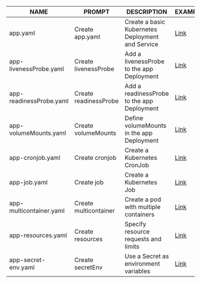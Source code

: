 NAME                  | PROMPT                  | DESCRIPTION                                       | EXAMPLE
--------------------- | ----------------------- | ------------------------------------------------- | -----------------------------------------------------------
app.yaml              | Create app.yaml         | Create a basic Kubernetes Deployment and Service  | [Link](https://github.com/MikityukVarvara/KubernetesAction/tree/main/Openai/yaml)
app-livenessProbe.yaml| Create livenessProbe    | Add a livenessProbe to the app Deployment         | [Link](https://github.com/MikityukVarvara/KubernetesAction/tree/main/Openai/yaml)
app-readinessProbe.yaml| Create readinessProbe  | Add a readinessProbe to the app Deployment        | [Link](https://github.com/MikityukVarvara/KubernetesAction/tree/main/Openai/yaml)
app-volumeMounts.yaml | Create volumeMounts     | Define volumeMounts in the app Deployment         | [Link](https://github.com/MikityukVarvara/KubernetesAction/tree/main/Openai/yaml)
app-cronjob.yaml      | Create cronjob          | Create a Kubernetes CronJob                       | [Link](https://github.com/MikityukVarvara/KubernetesAction/tree/main/Openai/yaml)
app-job.yaml          | Create job              | Create a Kubernetes Job                           | [Link](https://github.com/MikityukVarvara/KubernetesAction/tree/main/Openai/yaml)
app-multicontainer.yaml| Create multicontainer  | Create a pod with multiple containers             | [Link](https://github.com/MikityukVarvara/KubernetesAction/tree/main/Openai/yaml)
app-resources.yaml    | Create resources        | Specify resource requests and limits              | [Link](https://github.com/MikityukVarvara/KubernetesAction/tree/main/Openai/yaml)
app-secret-env.yaml   | Create secretEnv        | Use a Secret as environment variables             | [Link](https://github.com/MikityukVarvara/KubernetesAction/tree/main/Openai/yaml)

